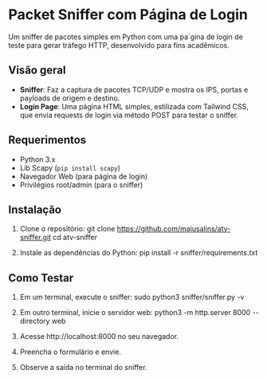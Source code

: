 # Packet Sniffer com Página de Login

Um sniffer de pacotes simples em Python com uma pa´gina de login de teste para gerar tráfego HTTP, desenvolvido para fins acadêmicos.

## Visão geral

- **Sniffer**: Faz a captura de pacotes TCP/UDP e mostra os IPS, portas e payloads de origem e destino.
- **Login Page**: Uma página HTML simples, estilizada com Tailwind CSS, que envia requests de login via método POST para testar o sniffer.

## Requerimentos

- Python 3.x
- Lib Scapy (`pip install scapy`)
- Navegador Web (para página de login)
- Privilégios root/admin (para o sniffer)

## Instalação

1. Clone o repositório:
git clone https://github.com/majusalins/atv-sniffer.git
cd atv-sniffer

2. Instale as dependências do Python:
pip install -r sniffer/requirements.txt

## Como Testar

1. Em um terminal, execute o sniffer:
sudo python3 sniffer/sniffer.py -v

2. Em outro terminal, inicie o servidor web:
python3 -m http.server 8000 --directory web

3. Acesse http://localhost:8000 no seu navegador.

4. Preencha o formulário e envie.

5. Observe a saída no terminal do sniffer.